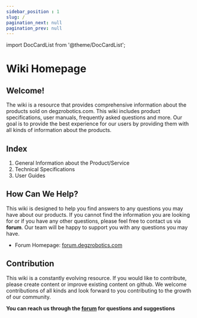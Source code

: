 ```yaml
---
sidebar_position : 1
slug: /
pagination_next: null
pagination_prev: null
---
```

import DocCardList from '@theme/DocCardList';

# Wiki Homepage

## Welcome!

The wiki is a resource that provides comprehensive information about the products sold on degzrobotics.com. This wiki includes product specifications, user manuals, frequently asked questions and more. Our goal is to provide the best experience for our users by providing them with all kinds of information about the products.

## Index

1. General Information about the Product/Service
2. Technical Specifications
3. User Guides

## How Can We Help?

This wiki is designed to help you find answers to any questions you may have about our products. If you cannot find the information you are looking for or if you have any other questions, please feel free to contact us via **forum**. Our team will be happy to support you with any questions you may have.

* Forum Homepage: [forum.degzrobotics.com](https://forum.degzrobotics.com/)


## Contribution

This wiki is a constantly evolving resource. If you would like to contribute, please create content or improve existing content on github. We welcome contributions of all kinds and look forward to you contributing to the growth of our community.


**You can reach us through the [forum](https://forum.degzrobotics.com/) for questions and suggestions**